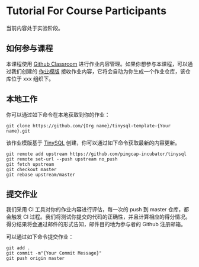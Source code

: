 # Tutorial For Course Participants

当前内容处于实验阶段。

## 如何参与课程

本课程使用 [Github Classroom](https://classroom.github.com/) 进行作业内容管理。如果你想参与本课程，可以通过我们创建的 [作业模版](https://classroom.github.com/a/aioto_CO) 接收作业内容，它将会自动为你生成一个作业仓库，该仓库位于 xxx 组织下。

## 本地工作

你可以通过如下命令在本地获取到你的作业：

```
git clone https://github.com/{Org name}/tinysql-template-{Your name}.git
```

该作业模版基于 [TinySQL](https://github.com/pingcap-incubator/tinysql) 创建，你可以通过如下命令获取最新的内容更新。

```
git remote add upstream https://github.com/pingcap-incubator/tinysql
git remote set-url --push upstream no_push
git fetch upstream
git checkout master
git rebase upstream/master
```

## 提交作业

我们采用 CI 工具对你的作业内容进行评估，每一次的 push 到 master 仓库，都会触发 CI 过程。我们将测试你提交的代码的正确性，并且计算相应的得分情况。得分结果将会通过邮件的形式告知，邮件目的地为参与者的 Github 注册邮箱。

可以通过如下命令提交作业：

```
git add .
git commit -m"{Your Commit Message}"
git push origin master
```
